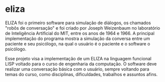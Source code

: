 # eliza
ELIZA foi o primeiro software para simulação de diálogos, os chamados "robôs de conversação" e foi criado por Joseph Weizenbaum no laboratório de Inteligência Artificial do MIT, entre os anos de 1964 e 1966. A principal implementação do programa mostra a simulação da conversa entre um paciente e seu psicólogo, na qual o usuário é o paciente e o software o psicólogo.

Esse projeto visa a implementação de um ELIZA na linguagem funcional LISP voltado para o curso de engenharia da computação. O software deve realizar uma conversação básica com o usuário, sempre voltando para temas do curso, como disciplinas, dificuldades, trabalhos e assuntos afins.
